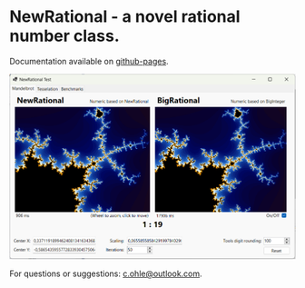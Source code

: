 # NewRational - a novel rational number class.
Documentation available on [github-pages](https://c-ohle.github.io/RationalNumerics/).

![Mandel1](docs/images/mandel1.png)

For questions or suggestions: [c.ohle@outlook.com](mailto:c.ohle@outlook.com).
